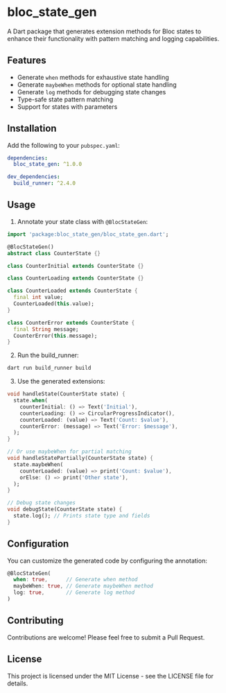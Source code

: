 # bloc_state_gen

A Dart package that generates extension methods for Bloc states to enhance their functionality with pattern matching and logging capabilities.

## Features

- Generate `when` methods for exhaustive state handling
- Generate `maybeWhen` methods for optional state handling
- Generate `log` methods for debugging state changes
- Type-safe state pattern matching
- Support for states with parameters

## Installation

Add the following to your `pubspec.yaml`:

```yaml
dependencies:
  bloc_state_gen: ^1.0.0

dev_dependencies:
  build_runner: ^2.4.0
```

## Usage

1. Annotate your state class with `@BlocStateGen`:

```dart
import 'package:bloc_state_gen/bloc_state_gen.dart';

@BlocStateGen()
abstract class CounterState {}

class CounterInitial extends CounterState {}

class CounterLoading extends CounterState {}

class CounterLoaded extends CounterState {
  final int value;
  CounterLoaded(this.value);
}

class CounterError extends CounterState {
  final String message;
  CounterError(this.message);
}
```

2. Run the build_runner:

```bash
dart run build_runner build
```

3. Use the generated extensions:

```dart
void handleState(CounterState state) {
  state.when(
    counterInitial: () => Text('Initial'),
    counterLoading: () => CircularProgressIndicator(),
    counterLoaded: (value) => Text('Count: $value'),
    counterError: (message) => Text('Error: $message'),
  );
}

// Or use maybeWhen for partial matching
void handleStatePartially(CounterState state) {
  state.maybeWhen(
    counterLoaded: (value) => print('Count: $value'),
    orElse: () => print('Other state'),
  );
}

// Debug state changes
void debugState(CounterState state) {
  state.log(); // Prints state type and fields
}
```

## Configuration

You can customize the generated code by configuring the annotation:

```dart
@BlocStateGen(
  when: true,      // Generate when method
  maybeWhen: true, // Generate maybeWhen method
  log: true,       // Generate log method
)
```

## Contributing

Contributions are welcome! Please feel free to submit a Pull Request.

## License

This project is licensed under the MIT License - see the LICENSE file for details.